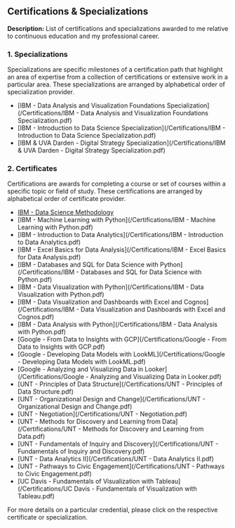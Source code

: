 ## Certifications & Specializations

**Description:** List of certifications and specializations awarded to me relative to continuous education and my professional career.

### 1. Specializations

Specializations are specific milestones of a certification path that highlight an area of expertise from a collection of certifications or extensive work in a particular area. These specializations are arranged by alphabetical order of specialization provider. 

- [IBM - Data Analysis and Visualization Foundations Specialization](/Certifications/IBM - Data Analysis and Visualization Foundations Specialization.pdf)
- [IBM - Introduction to Data Science Specialization](/Certifications/IBM - Introduction to Data Science Specialization.pdf)
- [IBM & UVA Darden - Digital Strategy Specialization](/Certifications/IBM & UVA Darden - Digital Strategy Specialization.pdf)

### 2. Certificates

Certifications are awards for completing a course or set of courses within a specific topic or field of study. These certifications are arranged by alphabetical order of certificate provider.

- [IBM - Data Science Methodology](/Certifications/IBM%20-%20Data%20Science%20Methodology.pdf)
- [IBM - Machine Learning with Python](/Certifications/IBM  - Machine Learning with Python.pdf)
- [IBM - Introduction to Data Analytics](/Certifications/IBM - Introduction to Data Analytics.pdf)
- [IBM - Excel Basics for Data Analysis](/Certifications/IBM - Excel Basics for Data Analysis.pdf)
- [IBM - Databases and SQL for Data Science with Python](/Certifications/IBM - Databases and SQL for Data Science with Python.pdf)
- [IBM - Data Visualization with Python](/Certifications/IBM - Data Visualization with Python.pdf)
- [IBM - Data Visualization  and Dashboards with Excel and Cognos](/Certifications/IBM - Data Visualization  and Dashboards with Excel and Cognos.pdf)
- [IBM - Data Analysis with Python](/Certifications/IBM - Data Analysis with Python.pdf)
- [Google - From Data to Insights with GCP](/Certifications/Google - From Data to Insights with GCP.pdf)
- [Google - Developing Data Models with LookML](/Certifications/Google - Developing Data Models with LookML.pdf)
- [Google - Analyzing and Visualizing Data in Looker](/Certifications/Google - Analyzing and Visualizing Data in Looker.pdf)
- [UNT - Principles of Data Structure](/Certifications/UNT - Principles of Data Structure.pdf)
- [UNT - Organizational Design and Change](/Certifications/UNT - Organizational Design and Change.pdf)
- [UNT - Negotiation](/Certifications/UNT - Negotiation.pdf)
- [UNT - Methods for Discovery and Learning from Data](/Certifications/UNT - Methods for Discovery and Learning from Data.pdf)
- [UNT - Fundamentals of Inquiry and Discovery](/Certifications/UNT - Fundamentals of Inquiry and Discovery.pdf)
- [UNT - Data Analytics II](/Certifications/UNT - Data Analytics II.pdf)
- [UNT - Pathways to Civic Engagement](/Certifications/UNT - Pathways to Civic Engagement.pdf)
- [UC Davis - Fundamentals of Visualization with Tableau](/Certifications/UC Davis - Fundamentals of Visualization with Tableau.pdf)

For more details on a particular credential, please click on the respective certificate or specialization.
